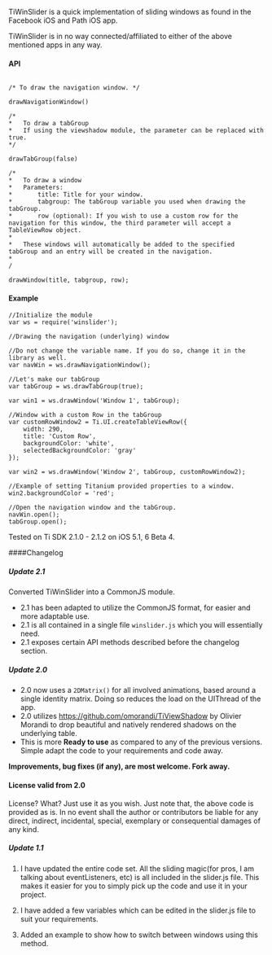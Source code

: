 TiWinSlider is a quick implementation of sliding windows as found in the Facebook iOS and Path iOS app. 

TiWinSlider is in no way connected/affiliated to either of the above mentioned apps in any way.

#### API
~~~~  

/* To draw the navigation window. */

drawNavigationWindow()

/* 
*	To draw a tabGroup 
*	If using the viewshadow module, the parameter can be replaced with true.
*/

drawTabGroup(false)

/* 
*	To draw a window 
*	Parameters:
*		title: Title for your window.
*		tabgroup: The tabGroup variable you used when drawing the tabGroup.
*		row (optional): If you wish to use a custom row for the navigation for this window, the third parameter will accept a TableViewRow object.
*
*	These windows will automatically be added to the specified tabGroup and an entry will be created in the navigation.
*
/

drawWindow(title, tabgroup, row);

~~~~

#### Example
~~~~  
//Initialize the module
var ws = require('winslider'); 

//Drawing the navigation (underlying) window

//Do not change the variable name. If you do so, change it in the library as well.
var navWin = ws.drawNavigationWindow();

//Let's make our tabGroup
var tabGroup = ws.drawTabGroup(true);

var win1 = ws.drawWindow('Window 1', tabGroup);

//Window with a custom Row in the tabGroup
var customRowWindow2 = Ti.UI.createTableViewRow({
	width: 290,
	title: 'Custom Row',
	backgroundColor: 'white',
	selectedBackgroundColor: 'gray'
});

var win2 = ws.drawWindow('Window 2', tabGroup, customRowWindow2);

//Example of setting Titanium provided properties to a window.
win2.backgroundColor = 'red';

//Open the navigation window and the tabGroup.
navWin.open();
tabGroup.open();

~~~~  

Tested on Ti SDK 2.1.0 - 2.1.2 on iOS 5.1, 6 Beta 4.

####Changelog

##### Update 2.1
Converted TiWinSlider into a CommonJS module.  

- 2.1 has been adapted to utilize the CommonJS format, for easier and more adaptable use.
- 2.1 is all contained in a single file `winslider.js` which you will essentially need.
- 2.1 exposes certain API methods described before the changelog section.


##### Update 2.0
- 2.0 now uses a `2DMatrix()` for all involved animations, based around a single identity matrix. Doing so reduces the load on the UIThread of the app.
- 2.0 utilizes <https://github.com/omorandi/TiViewShadow> by Olivier Morandi to drop beautiful and natively rendered shadows on the underlying table.
- This is more <strong>Ready to use</strong> as compared to any of the previous versions. Simple adapt the code to your requirements and code away.

<strong>Improvements, bug fixes (if any), are most welcome. Fork away.</strong>


#### License valid from 2.0
License? What? Just use it as you wish. Just note that, the above code is provided as is. In no event shall the author or contributors be liable for any direct, indirect, incidental, special, exemplary or consequential damages of any kind. 


##### Update 1.1
1. I have updated the entire code set. All the sliding magic(for pros, I am talking about eventListeners, etc) is all included in the slider.js file. This makes it easier for you to simply pick up the code and use it in your project. 

2. I have added a few variables which can be edited in the slider.js file to suit your requirements.

3. Added an example to show how to switch between windows using this method.